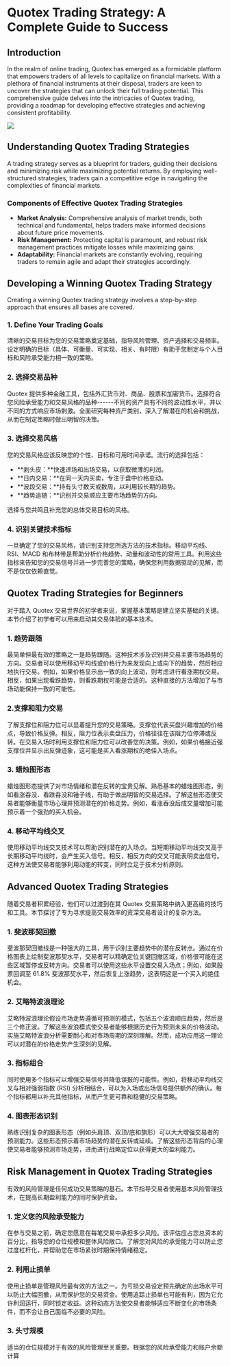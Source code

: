 # Quotex Trading Strategy: A Complete Guide to Success

## Introduction

In the realm of online trading, Quotex has emerged as a formidable
platform that empowers traders of all levels to capitalize on financial
markets. With a plethora of financial instruments at their disposal,
traders are keen to uncover the strategies that can unlock their full
trading potential. This comprehensive guide delves into the intricacies
of Quotex trading, providing a roadmap for developing effective
strategies and achieving consistent profitability.

[![](https://static.quotex.io/files/4_en/300_250.jpg)](https://traff.sbs/brokerqxlid)

## Understanding Quotex Trading Strategies

A trading strategy serves as a blueprint for traders, guiding their
decisions and minimizing risk while maximizing potential returns. By
employing well-structured strategies, traders gain a competitive edge in
navigating the complexities of financial markets.

### Components of Effective Quotex Trading Strategies

-   **Market Analysis:** Comprehensive analysis of market trends, both
    technical and fundamental, helps traders make informed decisions
    about future price movements.
-   **Risk Management:** Protecting capital is paramount, and robust
    risk management practices mitigate losses while maximizing gains.
-   **Adaptability:** Financial markets are constantly evolving,
    requiring traders to remain agile and adapt their strategies
    accordingly.

## Developing a Winning Quotex Trading Strategy

Creating a winning Quotex trading strategy involves a step-by-step
approach that ensures all bases are covered.

### 1. Define Your Trading Goals

清晰的交易目标为您的交易策略奠定基础，指导风险管理、资产选择和交易频率。设定明确的目标（具体、可衡量、可实现、相关、有时限）有助于您制定与个人目标和风险承受能力相一致的策略。

### 2. 选择交易品种

Quotex
提供多种金融工具，包括外汇货币对、商品、股票和加密货币。选择符合您风险承受能力和交易风格的品种------不同的资产具有不同的波动性水平，并以不同的方式响应市场刺激。全面研究每种资产类别，深入了解潜在的机会和挑战，从而在制定策略时做出明智的决策。

### 3. 选择交易风格

您的交易风格应该反映您的个性、目标和可用时间承诺。流行的选择包括：

-   **剥头皮：**快速进场和出场交易，以获取微薄的利润。
-   **日内交易：**在同一天内买卖，专注于盘中价格变动。
-   **波段交易：**持有头寸数天或数周，以利用较长期的趋势。
-   **趋势追随：**识别并交易顺应主要市场趋势的方向。

选择与您共鸣且补充您的总体交易目标的风格。

### 4. 识别关键技术指标

一旦确定了您的交易风格，请识别支持您所选方法的技术指标。移动平均线、RSI、MACD
和布林带是帮助分析价格趋势、动量和波动性的常用工具。利用这些指标来告知您的交易信号并进一步完善您的策略，确保您利用数据驱动的见解，而不是仅仅依赖直觉。

## Quotex Trading Strategies for Beginners

对于踏入 Quotex
交易世界的初学者来说，掌握基本策略是建立坚实基础的关键。本节介绍了初学者可以用来启动其交易体验的基本技术。

### 1. 趋势跟随

最简单但最有效的策略之一是趋势跟随。这种技术涉及识别并交易主要市场趋势的方向。交易者可以使用移动平均线或价格行为来发现向上或向下的趋势，然后相应地执行交易。例如，如果价格显示出一致的向上波动，则考虑进行看涨期权交易。相反，如果出现看跌趋势，则看跌期权可能是合适的。这种直接的方法增加了与市场动能保持一致的可能性。

### 2.支撑和阻力交易

了解支撑位和阻力位可以显着提升您的交易策略。支撑位代表买盘兴趣增加的价格点，导致价格反弹。相反，阻力位表示卖盘压力，价格往往在该阻力位停滞或反转。在交易入场时利用支撑位和阻力位可以改善您的决策。例如，如果价格接近强支撑位并显示出反弹迹象，这可能是买入看涨期权的绝佳入场点。

### 3. 蜡烛图形态

蜡烛图形态提供了对市场情绪和潜在反转的宝贵见解。熟悉基本的蜡烛图形态，例如看涨吞没、看跌吞没和锤子线，有助于做出明智的交易选择。了解这些形态使交易者能够衡量市场心理并预测潜在的价格走势。例如，看涨吞没后成交量增加可能预示着一个强劲的买入机会。

### 4. 移动平均线交叉

使用移动平均线交叉技术可以帮助识别潜在的入场点。当短期移动平均线交叉高于长期移动平均线时，会产生买入信号。相反，相反方向的交叉可能表明卖出信号。这种方法使交易者能够利用动能的转变，同时立足于技术分析原则。

## Advanced Quotex Trading Strategies

随着交易者积累经验，他们可以过渡到在其 Quotex
交易策略中纳入更高级的技巧和工具。本节探讨了专为寻求提高交易效率的资深交易者设计的复杂方法。

### 1. 斐波那契回撤

斐波那契回撤线是一种强大的工具，用于识别主要趋势中的潜在反转点。通过在价格图表上绘制斐波那契水平，交易者可以精确定位关键回撤区域，价格很可能在这些区域暂停或反转方向。交易者可以使用这些水平设置交易入场点；例如，如果股票回调至
61.8% 斐波那契水平，然后恢复上涨趋势，这表明这是一个买入的绝佳机会。

### 2. 艾略特波浪理论

艾略特波浪理论假设市场走势遵循可预测的模式，包括五个波浪顺应趋势，然后是三个修正波。了解这些波浪模式使交易者能够根据历史行为预测未来的价格波动。实施艾略特波浪分析需要耐心和对市场周期的深刻理解。然而，成功应用这一理论可以对潜在的价格走势产生深刻的见解。

### 3. 指标组合

同时使用多个指标可以增强交易信号并降低误报的可能性。例如，将移动平均线交叉与相对强弱指数
(RSI)
分析相结合，可以为入场或出场信号提供额外的确认。每个指标都用以补充其他指标，从而产生更可靠和稳健的交易策略。

### 4. 图表形态识别

熟练识别复杂的图表形态（例如头肩顶、双顶/底和旗形）可以大大增强交易者的预测能力。这些形态预示着市场趋势的潜在反转或延续。了解这些形态背后的心理使交易者能够预测市场走势，进而进行战略定位以获得更大的盈利能力。

## Risk Management in Quotex Trading Strategies

有效的风险管理是任何成功交易策略的基石。本节指导交易者使用基本风险管理技术，在提高长期盈利能力的同时保护资金。

### 1. 定义您的风险承受能力

在参与交易之前，确定您愿意在每笔交易中承担多少风险。该评估应占您总资本的百分比，指导您的仓位规模和整体风险敞口。了解您对风险的承受能力可以防止您过度杠杆化，并帮助您在市场紧张时期保持情绪稳定。

### 2. 利用止损单

使用止损单是管理风险最有效的方法之一。为亏损交易设定预先确定的出场水平可以防止大幅回撤，从而保护您的交易资金。使用追踪止损单也可能有利，因为它允许利润运行，同时锁定收益。这种动态方法使交易者能够适应不断变化的市场条件，而不会让自己面临不必要的风险。

### 3. 头寸规模

适当的仓位规模对于有效的风险管理至关重要。根据您的风险承受能力和账户余额计算

